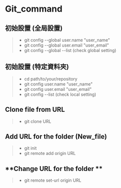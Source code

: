 # Git_command

## **初始設置 (全局設置)**
>- git config --global user.name "user_name"
>- git config --global user.email "user_email"
>- git config --global --list (check global setting)

## **初始設置 (特定資料夾)**
>- cd path/to/your/repository
>- git config user.name "user_name"
>- git config user.email "user_email"
>- git config --list (check local setting)

## **Clone file from URL**
>- git clone URL

## **Add URL for the folder (New_file)**
>- git init
>- git remote add origin URL

## **Change URL for the folder **
>- git remote set-url origin URL
